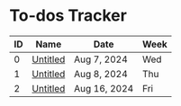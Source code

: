 # To-dos Tracker
|ID|Name|Date|Week|
|-|-|-|-|
|0|[Untitled][0]|Aug 7, 2024|Wed|
|1|[Untitled][1]|Aug 8, 2024|Thu|
|2|[Untitled][2]|Aug 16, 2024|Fri|

[0]: ./todos-00000.md
[1]: ./todos-00001.md
[2]: ./todos-00002.md